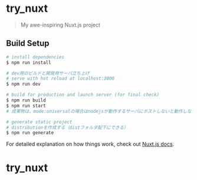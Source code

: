 # try_nuxt

> My awe-inspiring Nuxt.js project

## Build Setup

``` bash
# install dependencies
$ npm run install

# dev用のビルドと開発用サーバ立ち上げ
# serve with hot reload at localhost:3000
$ npm run dev

# build for production and launch server (for final check)
$ npm run build
$ npm run start
# 成果物は、mode:universalの場合はnodejsが動作するサーバにホストしないと動作しない（当たり前）mode:spaなら静的ホスティングでも行ける

# generate static project
# distributionを作成する（distフォルダ配下にできる）
$ npm run generate
```

For detailed explanation on how things work, check out [Nuxt.js docs](https://nuxtjs.org).
# try_nuxt
